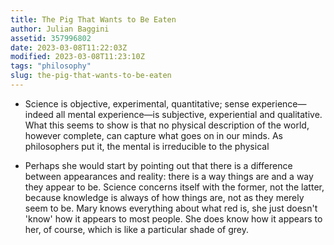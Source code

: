 ```yaml
---
title: The Pig That Wants to Be Eaten
author: Julian Baggini
assetid: 357996802
date: 2023-03-08T11:22:03Z
modified: 2023-03-08T11:23:10Z
tags: "philosophy"
slug: the-pig-that-wants-to-be-eaten
---
```


*  Science is objective, experimental, quantitative; sense experience—indeed all mental experience—is subjective, experiential and qualitative. What this seems to show is that no physical description of the world, however complete, can capture what goes on in our minds. As philosophers put it, the mental is irreducible to the physical

*  Perhaps she would start by pointing out that there is a difference between appearances and reality: there is a way things are and a way they appear to be. Science concerns itself with the former, not the latter, because knowledge is always of how things are, not as they merely seem to be. Mary knows everything about what red is, she just doesn't 'know' how it appears to most people. She does know how it appears to her, of course, which is like a particular shade of grey.

